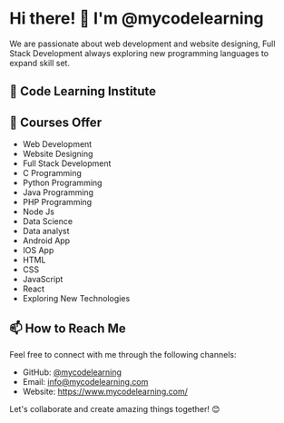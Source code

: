   # Hi there! 👋 I'm @mycodelearning

We are passionate about web development and website designing, Full Stack Development always exploring new programming languages to expand skill set.

## 🌱 Code Learning Institute

## 👀 Courses Offer

- Web Development 
- Website Designing
- Full Stack Development
- C Programming
- Python Programming
- Java Programming
- PHP Programming
- Node Js
- Data Science
- Data analyst
- Android App
- IOS App
- HTML
- CSS
- JavaScript
- React
- Exploring New Technologies

## 📫 How to Reach Me

Feel free to connect with me through the following channels:

- GitHub: [@mycodelearning](https://github.com/mycodelearning)
- Email: info@mycodelearning.com
- Website: https://www.mycodelearning.com/

Let's collaborate and create amazing things together! 😊

<!---
mycodelearning/mycodelearning is a ✨ special ✨ repository because its `README.md` (this file) appears on your GitHub profile.
You can click the Preview link to take a look at your changes.
--->
